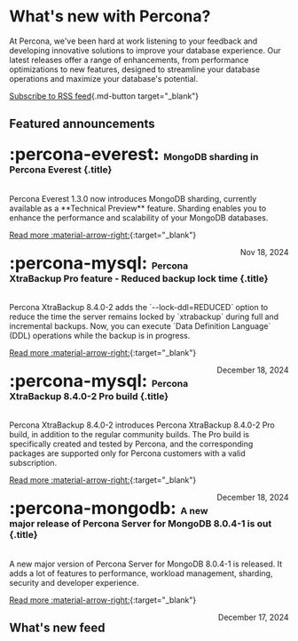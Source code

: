 # What's new with Percona?

At Percona, we've been hard at work listening to your feedback and developing innovative solutions to improve your database experience. Our latest releases offer a range of enhancements, from performance optimizations to new features, designed to streamline your database operations and maximize your database's potential.

[Subscribe to RSS feed](https://docs.percona.com/feed_rss_created.xml){.md-button target="_blank"}

## Featured announcements 

<div data-grid markdown>
<div data-banner="everest" markdown>

### <span style="font-size:1.875em;margin-right:0.125em">:percona-everest:</span> MongoDB sharding in Percona Everest {.title}
<br>
Percona Everest 1.3.0 now introduces MongoDB sharding, currently available as a **Technical Preview** feature. Sharding enables you to enhance the performance and scalability of your MongoDB databases.
<div class="actions" markdown>

[Read more :material-arrow-right:](../blog/posts/Percona%20Everest/sharding-in-percona-everest.md){:target="_blank"}

<span style="float: right;">Nov 18, 2024</span>

</div>
</div>
<div data-banner="mysql" markdown>

### <span style="font-size:1.875em;margin-right:0.125em">:percona-mysql:</span> Percona XtraBackup Pro feature - Reduced backup lock time {.title}
<br>
Percona XtraBackup 8.4.0-2 adds the `--lock-ddl=REDUCED` option to reduce the time the server remains locked by `xtrabackup` during full and incremental backups. Now, you can execute `Data Definition Language` (DDL) operations while the backup is in progress.

<div class="actions" markdown>

[Read more :material-arrow-right:](../blog/posts/MySQL/reduced-backup-lock-time.md){:target="_blank"}

<span style="float: right;">December 18, 2024</span>

</div>
</div>
<div data-banner="mysql" markdown>

### <span style="font-size:1.875em;margin-right:0.125em">:percona-mysql:</span> Percona XtraBackup 8.4.0-2 Pro build {.title}
<br>
Percona XtraBackup 8.4.0-2 introduces Percona XtraBackup 8.4.0-2 Pro build, in addition to the regular community builds. The Pro build is specifically created and tested by Percona, and the corresponding packages are supported only for Percona customers with a valid subscription. 

<div class="actions" markdown>

[Read more :material-arrow-right:](../blog/posts/MySQL/percona-xtrabackup-8.4.0-2-release.md){:target="_blank"}

<span style="float: right;">December 18, 2024</span>

</div>
</div>
<div data-banner="mongodb" markdown>

### <span style="font-size:1.875em;margin-right:0.125em">:percona-mongodb:</span> A new major release of Percona Server for MongoDB 8.0.4-1 is out {.title}
<br>
A new major version of Percona Server for MongoDB 8.0.4-1 is released. It adds a lot of features to performance, workload management, sharding, security and developer experience.

<div class="actions" markdown>

[Read more :material-arrow-right:](../blog/posts/MongoDB/psmdb-8.0.4-1-release.md){:target="_blank"}

<span style="float: right;">December 17, 2024</span>

</div>
</div>
</div>

## What's new feed
